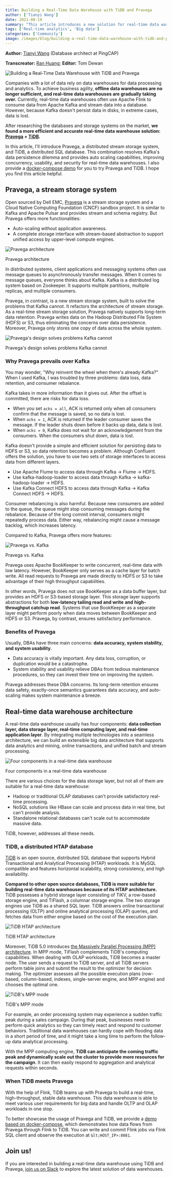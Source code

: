 ```yaml
---
title: Building a Real-Time Data Warehouse with TiDB and Pravega
author: ['Tianyi Wang']
date: 2021-08-19
summary: "This article introduces a new solution for real-time data warehouse: Pravega + TiDB. This combination resolves Kafka's data persistence dilemma and provides auto scaling capabilities."
tags: ['Real-time analytics', 'Big data']
categories: ['Community']
image: /images/blog/building-a-real-time-data-warehouse-with-tidb-and-pravega.jpg
---
```


**Author:** [Tianyi Wang](https://github.com/wangtianyi2004) (Database architect at PingCAP)

**Transcreator:** [Ran Huang](https://github.com/ran-huang); **Editor:** Tom Dewan

![Building a Real-Time Data Warehouse with TiDB and Pravega](media/building-a-real-time-data-warehouse-with-tidb-and-pravega.jpg)

Companies with a lot of data rely on data warehouses for data processing and analytics. To achieve business agility, **offline data warehouses are no longer sufficient, and real-time data warehouses are gradually taking over.** Currently, real-time data warehouses often use Apache Flink to consume data from Apache Kafka and stream data into a database. However, because Kafka doesn't persist data in disks, in extreme cases, data is lost.

After researching the databases and storage systems on the market, **we found a more efficient and accurate real-time data warehouse solution: [Pravega](https://pravega.io/) + [TiDB](https://pingcap.com/products/tidb).**

In this article, I'll introduce Pravega, a distributed stream storage system, and TiDB, a distributed SQL database. This combination resolves Kafka's data persistence dilemma and provides auto scaling capabilities, improving concurrency, usability, and security for real-time data warehouses. I also provide a [docker-compose demo](https://github.com/wangtianyi2004/tidb-pravega-quick-start) for you to try Pravega and TiDB. I hope you find this article helpful.

## Pravega, a stream storage system

Open sourced by Dell EMC, [Pravega](https://github.com/pravega/pravega) is a stream storage system and a Cloud Native Computing Foundation (CNCF) sandbox project. It is similar to Kafka and Apache Pulsar and provides stream and schema registry. But Pravega offers more functionalities:

* Auto-scaling without application awareness.
* A complete storage interface with stream-based abstraction to support unified access by upper-level compute engines.

![Pravega architecture](media/pravega-architecture.png)
<div class="caption-center">Pravega architecture</div>

In distributed systems, client applications and messaging systems often use message queues to asynchronously transfer messages. When it comes to message queues, everyone thinks about Kafka. Kafka is a distributed log system based on Zookeeper. It supports multiple partitions, multiple replicas, and multiple consumers.

Pravega, in contrast, is a new stream storage system, built to solve the problems that Kafka cannot. It refactors the architecture of stream storage. As a real-time stream storage solution, Pravega natively supports long-term data retention. Pravega writes data on the Hadoop Distributed File System (HDFS) or S3, thus eliminating the concerns over data persistence. Moreover, Pravega only stores one copy of data across the whole system.

![Pravega's design solves problems Kafka cannot](media/pravega-solves-problems-kafka-cannot.png)
<div class="caption-center">Pravega's design solves problems Kafka cannot</div>

### Why Pravega prevails over Kafka

You may wonder, "Why reinvent the wheel when there's already Kafka?" When I used Kafka, I was troubled by three problems: data loss, data retention, and consumer rebalance.

Kafka takes in more information than it gives out. After the offset is committed, there are risks for data loss.

* When you set `acks = all`, ACK is returned only when all consumers confirm that the message is saved, so no data is lost.
* When `acks = 1`, ACK is returned if the leader consumer saves the message. If the leader shuts down before it backs up data, data is lost.
* When `acks = 0`, Kafka does not wait for an acknowledgement from the consumers. When the consumers shut down, data is lost.

Kafka doesn't provide a simple and efficient solution for persisting data to HDFS or S3, so data retention becomes a problem. Although Confluent offers the solution, you have to use two sets of storage interfaces to access data from different layers.

* Use Apache Flume to access data through Kafka -> Flume -> HDFS.
* Use kafka-hadoop-loader to access data through Kafka -> kafka-hadoop-loader -> HDFS.
* Use Kafka Connect HDFS to access data through Kafka -> Kafka Connect HDFS -> HDFS.

Consumer rebalancing is also harmful. Because new consumers are added to the queue, the queue might stop consuming messages during the rebalance. Because of the long commit interval, consumers might repeatedly process data. Either way, rebalancing might cause a message backlog, which increases latency.

Compared to Kafka, Pravega offers more features:

![Pravega vs. Kafka](media/pravega-vs-kafka.png)
<div class="caption-center">Pravega vs. Kafka</div>

Pravega uses Apache BookKeeper to write concurrent, real-time data with low latency.  However, BookKeeper only serves as a cache layer for batch write. All read requests to Pravega are made directly to HDFS or S3 to take advantage of their high throughput capabilities.

In other words, Pravega does not use BookKeeper as a data buffer layer, but provides an HDFS or S3-based storage layer. This storage layer supports abstractions for both **low-latency tailing read and write** **and** **high-throughput catchup read**. Systems that use BookKeeper as a separate layer might perform poorly when data moves between BookKeeper and HDFS or S3. Pravega, by contrast, ensures satisfactory performance.

### Benefits of Pravega

Usually, DBAs have three main concerns: **data accuracy, system stability, and system usability**.

* Data accuracy is vitally important. Any data loss, corruption, or duplication would be a catastrophe.
* System stability and usability relieve DBAs from tedious maintenance procedures, so they can invest their time on improving the system.

Pravega addresses these DBA concerns. Its long-term retention ensures data safety, exactly-once semantics guarantees data accuracy, and auto-scaling makes system maintenance a breeze.

## Real-time data warehouse architecture

A real-time data warehouse usually has four components: **data collection layer, data storage layer, real-time computing layer, and real-time application layer**. By integrating multiple technologies into a seamless architecture, we can build an extensible big data architecture that supports data analytics and mining, online transactions, and unified batch and stream processing.

![Four components in a real-time data warehouse](media/pravega-four-components-in-a-real-time-data-warehouse.png)
<div class="caption-center">Four components in a real-time data warehouse</div>

There are various choices for the data storage layer, but not all of them are suitable for a real-time data warehouse:

* Hadoop or traditional OLAP databases can't provide satisfactory real-time processing.
* NoSQL solutions like HBase can scale and process data in real time, but can't provide analysis.
* Standalone relational databases can't scale out to accommodate massive data.

TiDB, however, addresses all these needs.

### TiDB, a distributed HTAP database

[TiDB](https://pingcap.com/products/tidb) is an open source, distributed SQL database that supports Hybrid Transactional and Analytical Processing (HTAP) workloads. It is MySQL compatible and features horizontal scalability, strong consistency, and high availability.

**Compared to other open source databases, TiDB is more suitable for building real-time data warehouses because of its HTAP architecture.** TiDB possesses a hybrid storage layer consisting of TiKV, a row-based storage engine, and TiFlash, a columnar storage engine. The two storage engines use TiDB as a shared SQL layer. TiDB answers online transactional processing (OLTP) and online analytical processing (OLAP) queries, and fetches data from either engine based on the cost of the execution plan.

![TiDB HTAP architecture](media/tidb-5.0-htap-architecture.png)
<div class="caption-center">TiDB HTAP architecture</div>

Moreover, TiDB 5.0 introduces [the Massively Parallel Processing (MPP) architecture](https://docs.pingcap.com/tidb/stable/release-5.0.0#mpp-architecture). In MPP mode, TiFlash complements TiDB's computing capabilities. When dealing with OLAP workloads, TiDB becomes a master node. The user sends a request to TiDB server, and all TiDB servers perform table joins and submit the result to the optimizer for decision making. The optimizer assesses all the possible execution plans (row-based, column-based, indexes, single-server engine, and MPP engine) and chooses the optimal one.

![TiDB's MPP mode](media/tidb-5.0-mpp-mode.jpg)
<div class="caption-center">TiDB's MPP mode</div>

For example, an order processing system may experience a sudden traffic peak during a sales campaign. During that peak, businesses need to perform quick analytics so they can timely react and respond to customer behaviors. Traditional data warehouses can hardly cope with flooding data in a short period of time, and it might take a long time to perform the follow-up data analytical processing.

With the MPP computing engine, **TiDB can anticipate the coming traffic peak and dynamically scale out the cluster to provide more resources for the campaign**. It can then easily respond to aggregation and analytical requests within seconds.

### When TiDB meets Pravega

With the help of Flink, TiDB teams up with Pravega to build a real-time, high-throughput, stable data warehouse. This data warehouse is able to meet various user requirements for big data and handle OLTP and OLAP workloads in one stop.

To better showcase the usage of Pravega and TiDB, we provide a [demo based on docker-compose](https://github.com/wangtianyi2004/tidb-pravega-quick-start), which demonstrates how data flows from Pravega through Flink to TiDB. You can write and commit Flink jobs via Flink SQL client and observe the execution at `&lt;HOST_IP>:8081`.

## Join us!

If you are interested in building a real-time data warehouse using TiDB and Pravega, [join us on Slack](https://slack.tidb.io/invite?team=tidb-community&channel=everyone&ref=pingcap-blog) to explore the latest solution of data warehouses.
